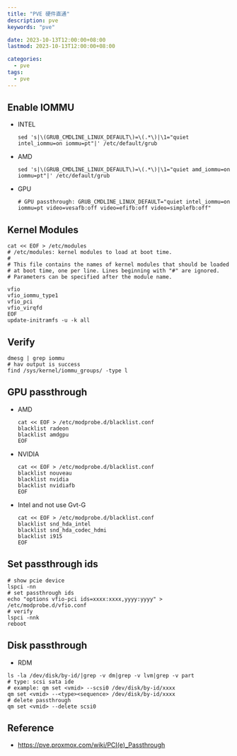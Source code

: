 ```yaml
---
title: "PVE 硬件直通"
description: pve
keywords: "pve"

date: 2023-10-13T12:00:00+08:00
lastmod: 2023-10-13T12:00:00+08:00

categories:
  - pve
tags: 
  - pve
---
```


## Enable IOMMU 
- INTEL
  ```shell
  sed 's|\(GRUB_CMDLINE_LINUX_DEFAULT\)=\(.*\)|\1="quiet intel_iommu=on iommu=pt"|' /etc/default/grub
  ```
- AMD
  ```shell
  sed 's|\(GRUB_CMDLINE_LINUX_DEFAULT\)=\(.*\)|\1="quiet amd_iommu=on iommu=pt"|' /etc/default/grub
  ```
- GPU
  ```shell
  # GPU passthrough: GRUB_CMDLINE_LINUX_DEFAULT="quiet intel_iommu=on iommu=pt video=vesafb:off video=efifb:off video=simplefb:off"
  ```
## Kernel Modules
```shell
cat << EOF > /etc/modules
# /etc/modules: kernel modules to load at boot time.
#
# This file contains the names of kernel modules that should be loaded
# at boot time, one per line. Lines beginning with "#" are ignored.
# Parameters can be specified after the module name.

vfio
vfio_iommu_type1
vfio_pci
vfio_virqfd
EOF
update-initramfs -u -k all
```
## Verify
```shell
dmesg | grep iommu
# hav output is success
find /sys/kernel/iommu_groups/ -type l
```

## GPU passthrough
  - AMD
    ```shell
    cat << EOF > /etc/modprobe.d/blacklist.conf 
    blacklist radeon
    blacklist amdgpu
    EOF
    ```
  - NVIDIA
    ```shell
    cat << EOF > /etc/modprobe.d/blacklist.conf 
    blacklist nouveau
    blacklist nvidia
    blacklist nvidiafb
    EOF
    ```
  - Intel and not use Gvt-G
    ```shell
    cat << EOF > /etc/modprobe.d/blacklist.conf 
    blacklist snd_hda_intel
    blacklist snd_hda_codec_hdmi
    blacklist i915
    EOF    
    ```
## Set passthrough ids
```shell
# show pcie device
lspci -nn
# set passthrough ids
echo "options vfio-pci ids=xxxx:xxxx,yyyy:yyyy" > /etc/modprobe.d/vfio.conf
# verify
lspci -nnk
reboot
```
## Disk passthrough
  - RDM
  ```shell
  ls -la /dev/disk/by-id/|grep -v dm|grep -v lvm|grep -v part
  # type: scsi sata ide
  # example: qm set <vmid> --scsi0 /dev/disk/by-id/xxxx
  qm set <vmid> --<type><sequence> /dev/disk/by-id/xxxx
  # delete passthrough
  qm set <vmid> --delete scsi0
  ```
## Reference
  - https://pve.proxmox.com/wiki/PCI(e)_Passthrough